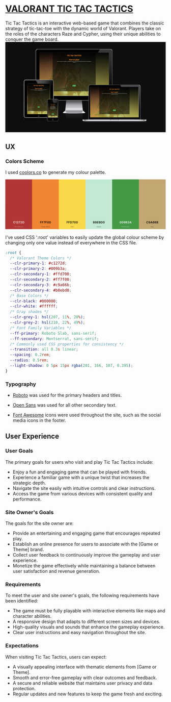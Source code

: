 # [VALORANT TIC TAC TACTICS](https://johnnysontrinh.github.io/valorant-tic-tac-tactics)

Tic Tac Tactics is an interactive web-based game that combines the classic strategy of tic-tac-toe with the dynamic world of Valorant. Players take on the roles of the characters Raze and Cypher, using their unique abilities to conquer the game board.
![screen](documentation/readme/mockup.png)

## UX

### Colors Scheme

I used [coolors.co](https://coolors.co/c1272d-ff7f00-ffd700-b8ebd0-009b3a-c9a66b) to generate my colour palette.

![screenshot](documentation/ux/color-pattern.png)

I've used CSS ':root' variables to easily update the global colour scheme by changing only one value instead of everywhere in the CSS file.

```css
:root {
  /* Valorant Theme Colors */
  --clr-primary-1: #c1272d;
  --clr-primary-2: #009b3a;
  --clr-secondary-1: #ffd700;
  --clr-secondary-2: #ff7f00;
  --clr-secondary-3: #c9a66b;
  --clr-secondary-4: #b8ebd0;
  /* Base Colors */
  --clr-black: #000000;
  --clr-white: #ffffff;
  /* Gray shades */
  --clr-grey-1: hsl(207, 11%, 20%);
  --clr-grey-2: hsl(210, 22%, 49%);
  /* Font Family Variables */
  --ff-primary: Roboto Slab, sans-serif;
  --ff-secondary: Montserrat, sans-serif;
  /* Commonly used CSS properties for consistency */
  --transition: all 0.3s linear;
  --spacing: 0.2rem;
  --radius: 0.5rem;
  --light-shadow: 0 5px 15px rgba(201, 166, 107, 0.395);
}
```

### Typography

- [Roboto](https://fonts.google.com/specimen/Roboto) was used for the primary headers and titles.

- [Open Sans](https://fonts.google.com/specimen/Open+Sans?query=open+sans) was used for all other secondary text.

- [Font Awesome](https://fontawesome.com) icons were used throughout the site, such as the social media icons in the footer.

## User Experience

### User Goals

The primary goals for users who visit and play Tic Tac Tactics include:

- Enjoy a fun and engaging game that can be played with friends.
- Experience a familiar game with a unique twist that increases the strategic depth.
- Navigate the site easily with intuitive controls and clear instructions.
- Access the game from various devices with consistent quality and performance.

### Site Owner's Goals

The goals for the site owner are:

- Provide an entertaining and engaging game that encourages repeated play.
- Establish an online presence for users to associate with the [Game or Theme] brand.
- Collect user feedback to continuously improve the gameplay and user experience.
- Monetize the game effectively while maintaining a balance between user satisfaction and revenue generation.

### Requirements

To meet the user and site owner's goals, the following requirements have been identified:

- The game must be fully playable with interactive elements like maps and character abilities.
- A responsive design that adapts to different screen sizes and devices.
- High-quality visuals and sounds that enhance the gameplay experience.
- Clear user instructions and easy navigation throughout the site.


### Expectations

When visiting Tic Tac Tactics, users can expect:

- A visually appealing interface with thematic elements from [Game or Theme].
- Smooth and error-free gameplay with clear outcomes and feedback.
- A secure and reliable website that maintains user privacy and data protection.
- Regular updates and new features to keep the game fresh and exciting.
